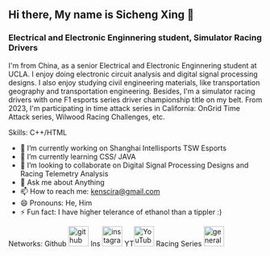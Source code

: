 ## Hi there, My name is Sicheng Xing 👋
### Electrical and Electronic Enginnering student, Simulator Racing Drivers
I'm from China, as a senior Electrical and Electronic Enginnering student at UCLA. 
I enjoy doing electronic circuit analysis and digital signal processing designs.
I also enjoy studying civil engineering materials, like transportation geography and transportation engineering.
Besides, I'm a simulator racing drivers with one F1 esports series driver championship title on my belt. 
From 2023, I'm participating in time attack series in California: OnGrid Time Attack series, Wilwood Racing Challenges, etc.


Skills: C++/HTML

- :bow: I’m currently working on Shanghai Intellisports TSW Esports 
- 🌱 I’m currently learning CSS/ JAVA 
- 👯 I’m looking to collaborate on Digital Signal Processing Designs and Racing Telemetry Analysis 
- 💬 Ask me about Anything 
- 📫 How to reach me: kenscira@gmail.com 
- 😄 Pronouns: He, Him 
- ⚡ Fun fact: I have higher telerance of ethanol than a tippler :) 

Networks:
Github [<img src='https://cdn.jsdelivr.net/npm/simple-icons@3.0.1/icons/github.svg' alt='github' height='40'>](https://github.com/Corsac49) 
Ins [<img src='https://cdn.jsdelivr.net/npm/simple-icons@3.0.1/icons/instagram.svg' alt='instagram' height='40'>](https://www.instagram.com/bieqiang/) 
YT[<img src='https://cdn.jsdelivr.net/npm/simple-icons@3.0.1/icons/youtube.svg' alt='YouTube' height='40'>](https://www.youtube.com/channel/Heart49) 
Racing Series [<img src='https://cdn.jsdelivr.net/npm/simple-icons@3.0.1/icons/generalmotors.svg' alt='generalmotors' height='40'>](https://www.facebook.com/CorvetteChallenge/)  


 
